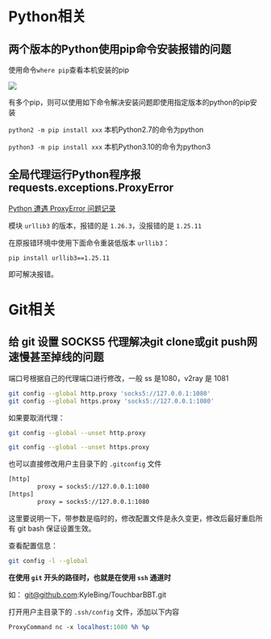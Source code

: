 # Python相关

## 两个版本的Python使用pip命令安装报错的问题

使用命令`where pip`查看本机安装的pip

![](https://gitee.com/YatJay/image/raw/master/img/202201241803848.png)

有多个pip，则可以使用如下命令解决安装问题即使用指定版本的python的pip安装

`python2 -m pip install xxx`  本机Python2.7的命令为python

`python3 -m pip install xxx` 本机Python3.10的命令为python3



## 全局代理运行Python程序报requests.exceptions.ProxyError

 [Python 遭遇 ProxyError 问题记录](https://www.cnblogs.com/davyyy/p/14388623.html)

模块 `urllib3` 的版本，报错的是 `1.26.3`，没报错的是 `1.25.11`

在原报错环境中使用下面命令重装低版本 `urllib3`：

```
pip install urllib3==1.25.11
```
即可解决报错。

# Git相关

## 给 git 设置 SOCKS5 代理解决git clone或git push网速慢甚至掉线的问题

端口号根据自己的代理端口进行修改，一般 ss 是1080，v2ray 是 1081

```bash
git config --global http.proxy 'socks5://127.0.0.1:1080'
git config --global https.proxy 'socks5://127.0.0.1:1080'
```

如果要取消代理：

```bash
git config --global --unset http.proxy

git config --global --unset https.proxy
```

也可以直接修改用户主目录下的 `.gitconfig` 文件

```bash
[http]
        proxy = socks5://127.0.0.1:1080
[https]
        proxy = socks5://127.0.0.1:1080
```

这里要说明一下，带参数是临时的，修改配置文件是永久变更，修改后最好重启所有 git bash 保证设置生效。

查看配置信息：

```bash
git config -l --global
```

**在使用 `git` 开头的路径时，也就是在使用 `ssh` 通道时**

如： git@github.com:KyleBing/TouchbarBBT.git

打开用户主目录下的 `.ssh/config` 文件，添加以下内容

```llvm
ProxyCommand nc -x localhost:1080 %h %p
```
